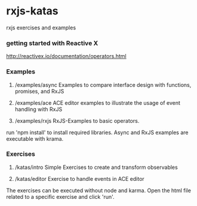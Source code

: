 rxjs-katas
============

rxjs exercises and examples

### getting started with Reactive X

http://reactivex.io/documentation/operators.html

### Examples

1. /examples/async
  Examples to compare interface design with functions, promises, and RxJS

2. /examples/ace
  ACE editor examples to illustrate the usage of event handling with RxJS

3. /examples/rxjs
  RxJS-Examples to basic operators.

run 'npm install' to install required libraries. Async and RxJS examples are executable with krama.

### Exercises

1. /katas/intro
  Simple Exercises to create and transform observables

1. /katas/editor
  Exercise to handle events in ACE editor

The exercises can be executed without node and karma. Open the html file related to a specific exercise and click 'run'.

